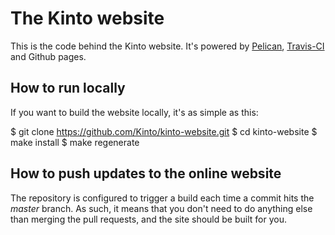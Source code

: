 # The Kinto website

This is the code behind the Kinto website. It's powered by
[Pelican](http://www.getpelican.com), [Travis-CI](http://travis-ci.org/) and
Github pages.

## How to run locally

If you want to build the website locally, it's as simple as this:

  $ git clone https://github.com/Kinto/kinto-website.git
  $ cd kinto-website
  $ make install
  $ make regenerate

## How to push updates to the online website

The repository is configured to trigger a build each time a commit hits the
*master* branch. As such, it means that you don't need to do anything else than
merging the pull requests, and the site should be built for you.
